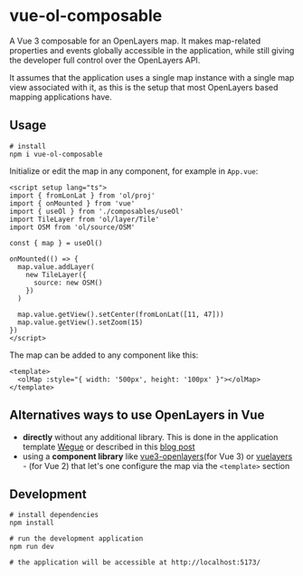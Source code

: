 # vue-ol-composable

A Vue 3 composable for an OpenLayers map. It makes map-related properties and events globally accessible in the application, while still giving the developer full control over the OpenLayers API.

It assumes that the application uses a single map instance with a single map view associated with it, as this is the setup that most OpenLayers based mapping applications have.


## Usage

```shell
# install
npm i vue-ol-composable
```

Initialize or edit the map in any component, for example in `App.vue`:

```vue
<script setup lang="ts">
import { fromLonLat } from 'ol/proj'
import { onMounted } from 'vue'
import { useOl } from './composables/useOl'
import TileLayer from 'ol/layer/Tile'
import OSM from 'ol/source/OSM'

const { map } = useOl()

onMounted(() => {
  map.value.addLayer(
    new TileLayer({
      source: new OSM()
    })
  )

  map.value.getView().setCenter(fromLonLat([11, 47]))
  map.value.getView().setZoom(15)
})
</script>
```

The map can be added to any component like this:

```vue
<template>
  <olMap :style="{ width: '500px', height: '100px' }"></olMap>
</template>
```

## Alternatives ways to use OpenLayers in Vue

- **directly** without any additional library. This is done in the application template [Wegue](https://github.com/wegue-oss/wegue/) or described in this [blog post](https://spatial-dev.guru/2022/02/20/integrating-openlayers-map-with-vuejs-create-map-part-1/)
- using a **component library** like [vue3-openlayers](https://github.com/MelihAltintas/vue3-openlayers)(for Vue 3) or [vuelayers](https://github.com/ghettovoice/vuelayers) - (for Vue 2) that let's one configure the map via the `<template>` section

## Development

```shell
# install dependencies
npm install

# run the development application
npm run dev

# the application will be accessible at http://localhost:5173/
```
